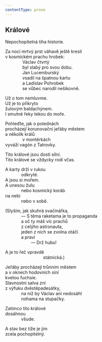 ```yaml
---
contentType: prose
---
```


## Králové

Nepochopitelná tíha historie.

Za nocí mrtvý prst váhavě ještě kreslí  
v kosmickém prachu hrobek:  
              Václav čtvrtý  
              byl slabý pro svou dobu.  
              Jan Lucemburský  
              vsadil na špatnou kartu  
              a Ladislav Pohrobek  
              se vůbec narodil nešikovně.

Už o tom nemluvme.  
Už je to přikryto  
žulovým baldachýnem.  
I smutné řeky tekou do moře.

Pohleďte, jak o polednách  
procházejí korunovační jeřáby městem  
a několik králů  
              v montérkách  
vyváží vagón z Tatrovky.

Tito králové jsou dosti silní.  
Tito králové se vždycky rodí včas.

A karty drží v rukou  
             odkryté.  
A jsou si mořem.  
A unesou žulu  
             nebo kosmický koráb  
na nebi  
             nebo v sobě.

(Slyším, jak skuhrá svačinářka,  
             — S těma raketama je to propaganda  
             a oč ty máš víc prachů  
             z celýho astronauta,  
             jeden z nich se zvolna otáčí  
             a praví  
                     — Drž hubu!

A je to řeč vpravdě  
                               státnická.)

Jeřáby procházejí trůnním městem  
a v oknech hodovních síní  
kvetou fuchsie.  
Slavnostní salva zní  
z výfuku dvěstěpadesátky,  
             na níž by Václav ani nedosáhl  
             nohama na stupačky.

Zatímco tito králové  
dosáhnou  
             všude.

A stav bez tíže je jim  
zcela pochopitelný.
